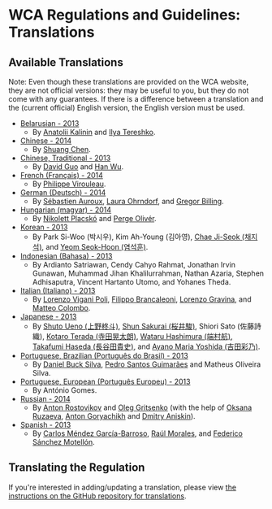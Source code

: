 # WCA Regulations and Guidelines: Translations

## Available Translations

Note: Even though these translations are provided on the WCA website, they are not official versions: they may be useful to you, but they do not come with any guarantees. If there is a difference between a translation and the (current official) English version, the English version must be used.

- [Belarusian - 2013](./belarusian)
    - By [Anatolii Kalinin](https://www.worldcubeassociation.org/results/p.php?i=2011KALI01) and [Ilya Tereshko](https://www.worldcubeassociation.org/results/p.php?i=2012TERE01).
- [Chinese - 2014](./chinese)
    - By [Shuang Chen](https://www.worldcubeassociation.org/results/p.php?i=2008CHEN27).
- [Chinese, Traditional - 2013](./chinese-traditional)
    - By [David Guo](https://www.worldcubeassociation.org/results/p.php?i=2008GUOJ01) and [Han Wu](https://www.worldcubeassociation.org/results/p.php?i=2008WUHA01).
- [French (Français) - 2014](./french/)
    - By [Philippe Virouleau](https://www.worldcubeassociation.org/results/p.php?i=2008VIRO01).
- [German (Deutsch) - 2014](./german/)
    - By [Sébastien Auroux](https://www.worldcubeassociation.org/results/p.php?i=2008AURO01), [Laura Ohrndorf](https://www.worldcubeassociation.org/results/p.php?i=2009OHRN01), and [Gregor Billing](https://www.worldcubeassociation.org/results/p.php?i=2012BILL01).
- [Hungarian (magyar) - 2014](./hungarian/)
    - By [Nikolett Placskó](https://www.worldcubeassociation.org/results/p.php?i=2008PLAC01) and [Perge Olivér](https://www.worldcubeassociation.org/results/p.php?i=2007PERG01).
- [Korean - 2013](./korean/)
    - By Park Si-Woo (박시우), Kim Ah-Young (김아영), [Chae Ji-Seok (채지석)](https://worldcubeassociation.org/results/p.php?i=2008JISE02), and [Yeom Seok-Hoon (염석훈)](https://worldcubeassociation.org/results/p.php?i=2007SEOK01).
- [Indonesian (Bahasa) - 2013](./indonesian/)
    - By Ardianto Satriawan, Cendy Cahyo Rahmat, Jonathan Irvin Gunawan, Muhammad Jihan Khalilurrahman, Nathan Azaria, Stephen Adhisaputra, Vincent Hartanto Utomo, and Yohanes Theda.
- [Italian (Italiano) - 2013](./italian/)
    - By [Lorenzo Vigani Poli](http://worldcubeassociation.org/results/p.php?i=2007POLI01), [Filippo Brancaleoni](http://worldcubeassociation.org/results/p.php?i=2008BRAN01), [Lorenzo Gravina](http://worldcubeassociation.org/results/p.php?i=2009GRAV01), and [Matteo Colombo](http://worldcubeassociation.org/results/p.php?i=2009COLO03).
- [Japanese - 2013](./japanese)
    - By [Shuto Ueno (上野柊斗)](https://www.worldcubeassociation.org/results/p.php?i=2008UENO01), [Shun Sakurai (桜井駿)](https://www.worldcubeassociation.org/results/p.php?i=2010SAKU01), Shiori Sato (佐藤詩織), [Kotaro Terada (寺田晃太朗)](https://www.worldcubeassociation.org/results/p.php?i=2010TERA01), [Wataru Hashimura (端村航)](https://www.worldcubeassociation.org/results/p.php?i=2008HASH02), [Takafumi Haseda (長谷田貴史)](https://www.worldcubeassociation.org/results/p.php?i=2006HASE01), and [Ayano Maria Yoshida (吉田彩乃)](https://www.worldcubeassociation.org/results/p.php?i=2009YOSH01).
- [Portuguese, Brazilian (Português do Brasil) - 2013](./portuguese-brazilian/)
    - By [Daniel Buck Silva](https://www.worldcubeassociation.org/results/p.php?i=2012SILV10), [Pedro Santos Guimarães](https://www.worldcubeassociation.org/results/p.php?i=2007GUIM01) and Matheus Oliveira Silva.
- [Portuguese, European (Português Europeu) - 2013](./portuguese-european/)
    - By António Gomes.
- [Russian - 2014](./russian/)
    - By [Anton Rostovikov](http://worldcubeassociation.org/results/p.php?i=2009ROST01) and [Oleg Gritsenko](http://worldcubeassociation.org/results/p.php?i=2011GRIT01) (with the help of [Oksana Ruzaeva](http://worldcubeassociation.org/results/p.php?i=2010RUZA01), [Anton Goryachikh](http://worldcubeassociation.org/results/p.php?i=2009GORY01) and [Dmitry Aniskin](http://worldcubeassociation.org/results/p.php?i=2011ANIS01)).
- [Spanish - 2013](./spanish/)
    - By [Carlos Méndez García-Barroso](http://worldcubeassociation.org/results/p.php?i=2010GARC02), [Raúl Morales](http://worldcubeassociation.org/results/p.php?i=2013MORA02), and [Federico Sánchez Motellón](http://worldcubeassociation.org/results/p.php?i=2009SANC01).


## Translating the Regulation

If you're interested in adding/updating a translation, please view [the instructions on the GitHub repository for translations](https://github.com/cubing/wca-documents-translations#translation-instructions).